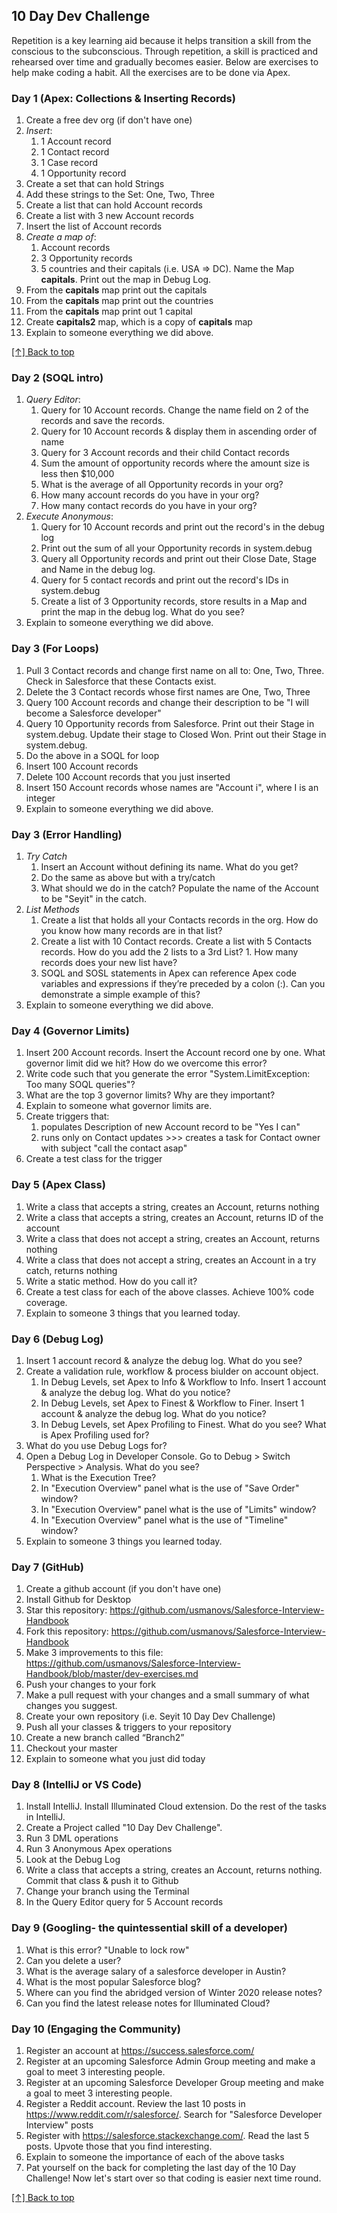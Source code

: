 ## 10 Day Dev Challenge

Repetition is a key learning aid because it helps transition a skill from the conscious to the subconscious. Through repetition, a skill is practiced and rehearsed over time and gradually becomes easier. Below are exercises to help make coding a habit. All the exercises are to be done via Apex. 

### Day 1 (Apex: Collections & Inserting Records)
1. Create a free dev org (if don't have one)
1. *Insert*:
   1. 1 Account record
   1. 1 Contact record
   1. 1 Case record
   1. 1 Opportunity record
1. Create a set that can hold Strings
1. Add these strings to the Set: One, Two, Three
1. Create a list that can hold Account records
1. Create a list with 3 new Account records
1. Insert the list of Account records
1. *Create a map of*:
   1. Account records
   1. 3 Opportunity records
   1. 5 countries and their capitals (i.e. USA => DC). Name the Map **capitals**. Print out the map in Debug Log.
1. From the **capitals** map print out the capitals
1. From the **capitals** map print out the countries
1. From the **capitals** map print out 1 capital
1. Create **capitals2** map, which is a copy of **capitals** map
1. Explain to someone everything we did above.

[[↑] Back to top](#salesforce-exercises)

### Day 2 (SOQL intro)
1. *Query Editor*:
   1. Query for 10 Account records. Change the name field on 2 of the records and save the records.
   1. Query for 10 Account records & display them in ascending order of name
   1. Query for 3 Account records and their child Contact records
   1. Sum the amount of opportunity records where the amount size is less then $10,000
   1. What is the average of all Opportunity records in your org?
   1. How many account records do you have in your org?
   1. How many contact records do you have in your org?
1. *Execute Anonymous*:
   1. Query for 10 Account records and print out the record's in the debug log
   1. Print out the sum of all your Opportunity records in system.debug
   1. Query all Opportunity records and print out their Close Date, Stage and Name in the debug log.
   1. Query for 5 contact records and print out the record's IDs in system.debug
   1. Create a list of 3 Opportunity records, store results in a Map and print the map in the debug log. What do you see?
1. Explain to someone everything we did above.

### Day 3 (For Loops)
1. Pull 3 Contact records and change first name on all to: One, Two, Three. Check in Salesforce that these Contacts exist.
1. Delete the 3 Contact records whose first names are One, Two, Three
1. Query 100 Account records and change their description to be "I will become a Salesforce developer"
1. Query 10 Opportunity records from Salesforce. Print out their Stage in system.debug. Update their stage to Closed Won. Print out their Stage in system.debug.
1. Do the above in a SOQL for loop
1. Insert 100 Account records
1. Delete 100 Account records that you just inserted
1. Insert 150 Account records whose names are "Account i", where I is an integer
1. Explain to someone everything we did above.

### Day 3 (Error Handling)
1. _Try Catch_
   1. Insert an Account without defining its name. What do you get?
   1. Do the same as above but with a try/catch
   1. What should we do in the catch? Populate the name of the Account to be "Seyit" in the catch.
1. _List Methods_
   1. Create a list that holds all your Contacts records in the org. How do you know how many records are in that list?
   1. Create a list with 10 Contact records. Create a list with 5 Contacts records. How do you add the 2 lists to a 3rd List?    1. How many records does your new list have?
   1. SOQL and SOSL statements in Apex can reference Apex code variables and expressions if they’re preceded by a colon (:). Can you demonstrate a simple example of this?
1. Explain to someone everything we did above.

### Day 4 (Governor Limits)
1. Insert 200 Account records. Insert the Account record one by one. What governor limit did we hit? How do we overcome this error?
1. Write code such that you generate the error "System.LimitException: Too many SOQL queries"?
1. What are the top 3 governor limits? Why are they important?
1. Explain to someone what governor limits are.
1. Create triggers that:
   1. populates Description of new Account record to be "Yes I can"
   1. runs only on Contact updates >>> creates a task for Contact owner with subject "call the contact asap"
1. Create a test class for the trigger

### Day 5 (Apex Class)
1. Write a class that accepts a string, creates an Account, returns nothing
1. Write a class that accepts a string, creates an Account, returns ID of the account
1. Write a class that does not accept a string, creates an Account, returns nothing
1. Write a class that does not accept a string, creates an Account in a try catch, returns nothing
1. Write a static method. How do you call it?
1. Create a test class for each of the above classes. Achieve 100% code coverage.
1. Explain to someone 3 things that you learned today.

### Day 6 (Debug Log)
1. Insert 1 account record & analyze the debug log. What do you see?
1. Create a validation rule, workflow & process biulder on account object. 
   1. In Debug Levels, set Apex to Info & Workflow to Info. Insert 1 account & analyze the debug log. What do you notice?
   1. In Debug Levels, set Apex to Finest & Workflow to Finer. Insert 1 account & analyze the debug log. What do you notice?
   1. In Debug Levels, set Apex Profiling to Finest. What do you see? What is Apex Profiling used for?
1. What do you use Debug Logs for?
1. Open a Debug Log in Developer Console. Go to Debug > Switch Perspective > Analysis. What do you see?
   1. What is the Execution Tree?
   1. In "Execution Overview" panel what is the use of "Save Order" window?
   1. In "Execution Overview" panel what is the use of "Limits" window?
   1. In "Execution Overview" panel what is the use of "Timeline" window?
1. Explain to someone 3 things you learned today.   

### Day 7 (GitHub)
1. Create a github account (if you don't have one)
1. Install Github for Desktop
1. Star this repository: https://github.com/usmanovs/Salesforce-Interview-Handbook
1. Fork this repository: https://github.com/usmanovs/Salesforce-Interview-Handbook
1. Make 3 improvements to this file: https://github.com/usmanovs/Salesforce-Interview-Handbook/blob/master/dev-exercises.md
1. Push your changes to your fork
1. Make a pull request with your changes and a small summary of what changes you suggest.
1. Create your own repository (i.e. Seyit 10 Day Dev Challenge)
1. Push all your classes & triggers to your repository
1. Create a new branch called “Branch2”
1. Checkout your master
1. Explain to someone what you just did today

### Day 8 (IntelliJ or VS Code)
1. Install IntelliJ. Install Illuminated Cloud extension. Do the rest of the tasks in IntelliJ.
1. Create a Project called "10 Day Dev Challenge".
1. Run 3 DML operations 
1. Run 3 Anonymous Apex operations
1. Look at the Debug Log
1. Write a class that accepts a string, creates an Account, returns nothing. Commit that class & push it to Github
1. Change your branch using the Terminal
1. In the Query Editor query for 5 Account records

### Day 9 (Googling- the quintessential skill of a developer)
1. What is this error? "Unable to lock row"
1. Can you delete a user?
1. What is the average salary of a salesforce developer in Austin?
1. What is the most popular Salesforce blog?
1. Where can you find the abridged version of Winter 2020 release notes?
1. Can you find the latest release notes for Illuminated Cloud?

### Day 10 (Engaging the Community)
1. Register an account at https://success.salesforce.com/
1. Register at an upcoming Salesforce Admin Group meeting and make a goal to meet 3 interesting people.
1. Register at an upcoming Salesforce Developer Group meeting and make a goal to meet 3 interesting people.
1. Register a Reddit account. Review the last 10 posts in  https://www.reddit.com/r/salesforce/. Search for "Salesforce Developer Interview" posts
1. Register with https://salesforce.stackexchange.com/. Read the last 5 posts. Upvote those that you find interesting.
1. Explain to someone the importance of each of the above tasks
1. Pat yourself on the back for completing the last day of the 10 Day Challenge! Now let's start over so that coding is easier next time round.

[[↑] Back to top](#salesforce-exercises)

